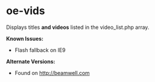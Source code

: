 # oe-vids
Displays titles **and videos** listed in the video_list.php array.

**Known Issues:**
- Flash fallback on IE9

**Alternate Versions:**
- Found on http://beamwell.com
